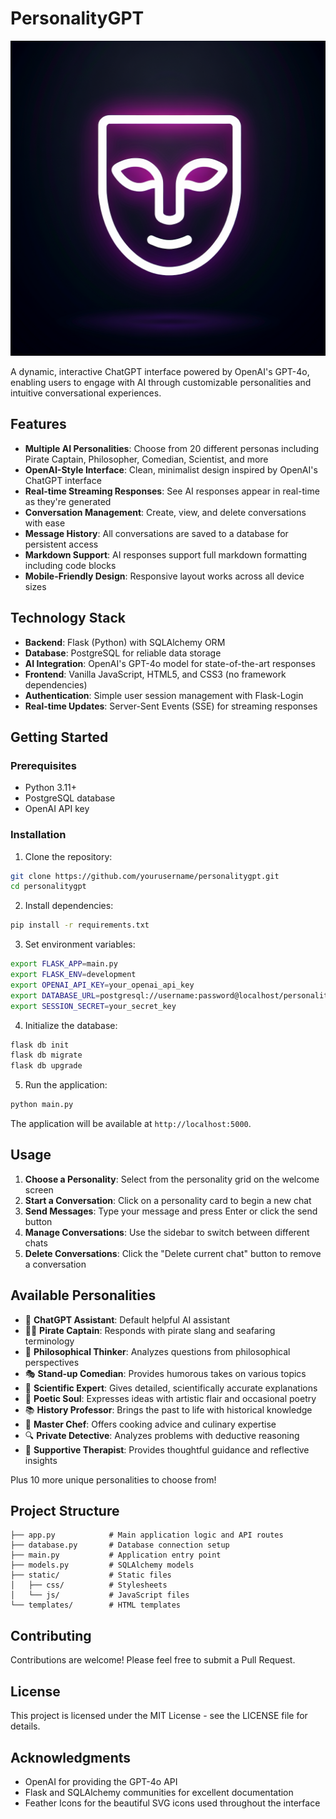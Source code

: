 # PersonalityGPT

![PersonalityGPT Logo](./generated-icon.png)

A dynamic, interactive ChatGPT interface powered by OpenAI's GPT-4o, enabling users to engage with AI through customizable personalities and intuitive conversational experiences.

## Features

- **Multiple AI Personalities**: Choose from 20 different personas including Pirate Captain, Philosopher, Comedian, Scientist, and more
- **OpenAI-Style Interface**: Clean, minimalist design inspired by OpenAI's ChatGPT interface
- **Real-time Streaming Responses**: See AI responses appear in real-time as they're generated
- **Conversation Management**: Create, view, and delete conversations with ease
- **Message History**: All conversations are saved to a database for persistent access
- **Markdown Support**: AI responses support full markdown formatting including code blocks
- **Mobile-Friendly Design**: Responsive layout works across all device sizes

## Technology Stack

- **Backend**: Flask (Python) with SQLAlchemy ORM
- **Database**: PostgreSQL for reliable data storage
- **AI Integration**: OpenAI's GPT-4o model for state-of-the-art responses
- **Frontend**: Vanilla JavaScript, HTML5, and CSS3 (no framework dependencies)
- **Authentication**: Simple user session management with Flask-Login
- **Real-time Updates**: Server-Sent Events (SSE) for streaming responses

## Getting Started

### Prerequisites

- Python 3.11+
- PostgreSQL database
- OpenAI API key

### Installation

1. Clone the repository:
```bash
git clone https://github.com/yourusername/personalitygpt.git
cd personalitygpt
```

2. Install dependencies:
```bash
pip install -r requirements.txt
```

3. Set environment variables:
```bash
export FLASK_APP=main.py
export FLASK_ENV=development
export OPENAI_API_KEY=your_openai_api_key
export DATABASE_URL=postgresql://username:password@localhost/personality_gpt
export SESSION_SECRET=your_secret_key
```

4. Initialize the database:
```bash
flask db init
flask db migrate
flask db upgrade
```

5. Run the application:
```bash
python main.py
```

The application will be available at `http://localhost:5000`.

## Usage

1. **Choose a Personality**: Select from the personality grid on the welcome screen
2. **Start a Conversation**: Click on a personality card to begin a new chat
3. **Send Messages**: Type your message and press Enter or click the send button
4. **Manage Conversations**: Use the sidebar to switch between different chats
5. **Delete Conversations**: Click the "Delete current chat" button to remove a conversation

## Available Personalities

- 🤖 **ChatGPT Assistant**: Default helpful AI assistant
- 🏴‍☠️ **Pirate Captain**: Responds with pirate slang and seafaring terminology
- 🧠 **Philosophical Thinker**: Analyzes questions from philosophical perspectives
- 🎭 **Stand-up Comedian**: Provides humorous takes on various topics
- 🔬 **Scientific Expert**: Gives detailed, scientifically accurate explanations
- 📝 **Poetic Soul**: Expresses ideas with artistic flair and occasional poetry
- 📚 **History Professor**: Brings the past to life with historical knowledge
- 🍳 **Master Chef**: Offers cooking advice and culinary expertise
- 🔍 **Private Detective**: Analyzes problems with deductive reasoning
- 💭 **Supportive Therapist**: Provides thoughtful guidance and reflective insights

Plus 10 more unique personalities to choose from!

## Project Structure

```
├── app.py            # Main application logic and API routes
├── database.py       # Database connection setup
├── main.py           # Application entry point
├── models.py         # SQLAlchemy models
├── static/           # Static files
│   ├── css/          # Stylesheets
│   └── js/           # JavaScript files
└── templates/        # HTML templates
```

## Contributing

Contributions are welcome! Please feel free to submit a Pull Request.

## License

This project is licensed under the MIT License - see the LICENSE file for details.

## Acknowledgments

- OpenAI for providing the GPT-4o API
- Flask and SQLAlchemy communities for excellent documentation
- Feather Icons for the beautiful SVG icons used throughout the interface
